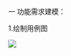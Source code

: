 一 功能需求建模：

1.绘制用例图


![](http://a2.qpic.cn/psb?/V14F5g5V3LB5Gy/Pgr3lgWll.*M2Xx*susJ2ZceenvN7vfxVMKo2DS6hZA!/b/dBgBAAAAAAAA&bo=SAPdAQAAAAADB7U!&rf=viewer_4)
